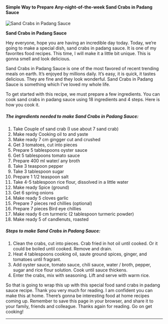             

#### Simple Way to Prepare Any-night-of-the-week Sand Crabs in Padang Sauce

![Sand Crabs in Padang Sauce](https://img-global.cpcdn.com/recipes/219d321de647fa7c/751x532cq70/sand-crabs-in-padang-sauce-recipe-main-photo.jpg)

**Sand Crabs in Padang Sauce**

Hey everyone, hope you are having an incredible day today. Today, we’re going to make a special dish, sand crabs in padang sauce. It is one of my favorites food recipes. This time, I will make it a little bit unique. This is gonna smell and look delicious.

Sand Crabs in Padang Sauce is one of the most favored of recent trending meals on earth. It’s enjoyed by millions daily. It’s easy, it is quick, it tastes delicious. They are fine and they look wonderful. Sand Crabs in Padang Sauce is something which I’ve loved my whole life.

To get started with this recipe, we must prepare a few ingredients. You can cook sand crabs in padang sauce using 18 ingredients and 4 steps. Here is how you cook it.

##### The ingredients needed to make Sand Crabs in Padang Sauce:

1.  Take Couple of sand crab (I use about 7 sand crab)
2.  Make ready Cooking oil to and yaste
3.  Make ready 7 cm gingger cut and crushed
4.  Get 3 tomatoes, cut into pieces
5.  Prepare 5 tablespoons oyster sauce
6.  Get 5 tablespoons tomato sauce
7.  Prepare 400 ml water/ any broth
8.  Take 3 teaspoon pepper
9.  Take 3 tablespoon sugar
10.  Prepare 1 1/2 teaspoon salt
11.  Take 4-5 tablespoon rice flour, dissolved in a little water
12.  Make ready Spice (ground)
13.  Get 6 spring onions
14.  Make ready 5 cloves garlic
15.  Prepare 7 pieces red chillies (optional)
16.  Prepare 7 pieces Bird eye chillies
17.  Make ready 6 cm turmeric (2 tablespoon turmeric powder)
18.  Make ready 5 of candlenuts, roasted

##### Steps to make Sand Crabs in Padang Sauce:

1.  Clean the crabs, cut into pieces. Crab fried in hot oil until cooked. Or it could be boiled until cooked. Remove and drain.
2.  Heat 4 tablespoons cooking oil, saute ground spices, ginger, and tomatoes until fragrant.
3.  Add oyster sauce, tomato sauce, chili sauce, water / broth, pepper, sugar and rice flour solution. Cook until sauce thickens.
4.  Enter the crabs, mix with seasoning. Lift and serve with warm rice.

So that is going to wrap this up with this special food sand crabs in padang sauce recipe. Thank you very much for reading. I am confident you can make this at home. There’s gonna be interesting food at home recipes coming up. Remember to save this page in your browser, and share it to your family, friends and colleague. Thanks again for reading. Go on get cooking!

* * *